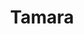 ---
title: Tamara
date: 
draft: false

# descripcion
description : Conjunto de aros y dije de plata con cristal

materials: Plata 925

color: Plateado y cristal

dimensions: 0,7cm x 1,5cm (dije) - 0,7cm x 1,3cm (aros)

code: 06-18-0389

type: "Conjuntos"

categories: []

price: $4.860,00

price_eftvo: $4.130,00

# Images
# first image will be shown in the product page
images:
  # - image: "images/path_to_image"
  # La ubicacion de las imagenes es imagenes/Conjuntos/Conjuntos.Aros y Dije/06-18-0389-tamara
  - image: "./images/conjuntos/aros_y_dije/06-18-0389-redondo-cristal-engarzado_a.JPG"
  - image: "./images/conjuntos/aros_y_dije/06-18-0389-redondo-cristal-engarzado_b.JPG"
---